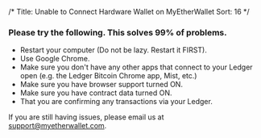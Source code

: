 /*
Title: Unable to Connect Hardware Wallet on MyEtherWallet
Sort: 16
*/

### Please try the following. This solves 99% of problems.

*   Restart your computer (Do not be lazy. Restart it FIRST).
*   Use Google Chrome.
*   Make sure you don't have any other apps that connect to your Ledger open (e.g. the Ledger Bitcoin Chrome app, Mist, etc.)
*   Make sure you have browser support turned ON.
*   Make sure you have contract data turned ON.
*   That you are confirming any transactions via your Ledger.

If you are still having issues, please email us at [support@myetherwallet.com](mailto:support@myetherwallet.com").
